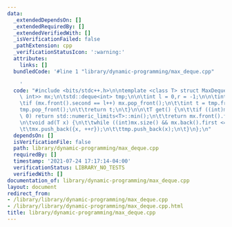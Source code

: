 ```yaml
---
data:
  _extendedDependsOn: []
  _extendedRequiredBy: []
  _extendedVerifiedWith: []
  _isVerificationFailed: false
  _pathExtension: cpp
  _verificationStatusIcon: ':warning:'
  attributes:
    links: []
  bundledCode: '#line 1 "library/dynamic-programming/max_deque.cpp"

    '
  code: "#include <bits/stdc++.h>\n\ntemplate <class T> struct MaxDeque {\n\tstd::deque<std::pair<T,\
    \ int>> mx;\n\tstd::deque<int> tmp;\n\n\tint l = 0,r = -1;\n\n\tint del() {\n\t\
    \tif (mx.front().second == l++) mx.pop_front();\n\t\tint t = tmp.front();\n\t\t\
    tmp.pop_front();\n\t\treturn t;\n\t}\n\n\tT get() {\n\t\tif ((int)mx.size() ==\
    \ 0) return std::numeric_limits<T>::min();\n\t\treturn mx.front().first;\n\t}\n\
    \n\tvoid ad(T x) {\n\t\twhile ((int)mx.size() && mx.back().first <= x) mx.pop_back();\n\
    \t\tmx.push_back({x, ++r});\n\t\ttmp.push_back(x);\n\t}\n};\n"
  dependsOn: []
  isVerificationFile: false
  path: library/dynamic-programming/max_deque.cpp
  requiredBy: []
  timestamp: '2021-07-24 17:17:14-04:00'
  verificationStatus: LIBRARY_NO_TESTS
  verifiedWith: []
documentation_of: library/dynamic-programming/max_deque.cpp
layout: document
redirect_from:
- /library/library/dynamic-programming/max_deque.cpp
- /library/library/dynamic-programming/max_deque.cpp.html
title: library/dynamic-programming/max_deque.cpp
---
```

